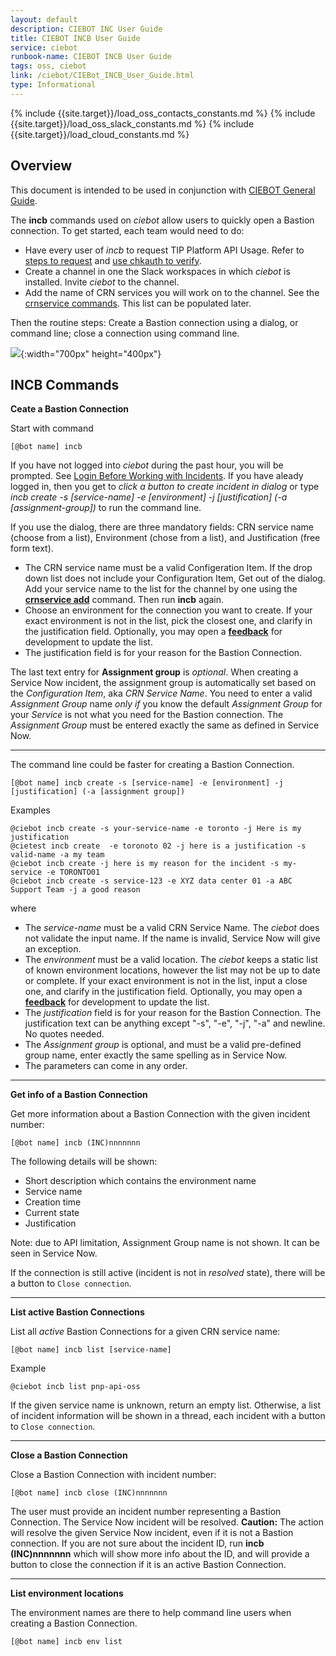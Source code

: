 ```yaml
---
layout: default
description: CIEBOT INC User Guide
title: CIEBOT INCB User Guide
service: ciebot
runbook-name: CIEBOT INCB User Guide
tags: oss, ciebot
link: /ciebot/CIEBot_INCB_User_Guide.html
type: Informational
---
```


{% include {{site.target}}/load_oss_contacts_constants.md %}
{% include {{site.target}}/load_oss_slack_constants.md %}
{% include {{site.target}}/load_cloud_constants.md %}

## Overview

This document is intended to be used in conjunction with [CIEBOT General Guide](https://pages.github.ibm.com/cloud-sre/runbooks/docs/runbooks/ciebot/CIEBot_General_User_Guide.html).

The **incb** commands used on *ciebot* allow users to quickly open a Bastion connection.
To get started, each team would need to do:

- Have every user of *incb* to request TIP Platform API Usage. Refer to [steps to request](https://pages.github.ibm.com/cloud-sre/runbooks/docs/runbooks/ciebot/Runbook_CIEBot_User_Authentication.html) and [use chkauth to verify](https://pages.github.ibm.com/cloud-sre/runbooks/docs/runbooks/ciebot/CIEBot_General_User_Guide.html#check-authorization).
- Create a channel in one the Slack workspaces in which *ciebot* is installed. Invite *ciebot* to the channel.
- Add the name of CRN services you will work on to the channel. See the [crnservice commands](https://pages.github.ibm.com/cloud-sre/runbooks/docs/runbooks/ciebot/CIEBot_General_User_Guide.html#list-crn-service-name). This list can be populated later.

Then the routine steps: Create a Bastion connection using a dialog, or command line; close a connection using command line.


![]({{site.baseurl}}/docs/runbooks/ciebot/images/incb.png){:width="700px" height="400px"}


## INCB Commands

**Ceate a Bastion Connection**

Start with command

```
[@bot name] incb
```

If you have not logged into *ciebot* during the past hour, you will be prompted. See [Login Before Working with Incidents](https://pages.github.ibm.com/cloud-sre/runbooks/docs/runbooks/ciebot/Runbook_CIEBot_User_Authentication.html). If you have aleady logged in, then you get to *click a button to create incident in dialog* or type *incb create -s [service-name] -e [environment] -j [justification] (-a [assignment-group])* to run the command line.

If you use the dialog, there are three mandatory fields: CRN service name (choose from a list), Environment (chose from a list), and Justification (free form text).

- The CRN service name must be a valid Configeration Item. If the drop down list does not include your Configuration Item, Get out of the dialog. Add your service name to the list for the channel by one using the [**crnservice add**](https://pages.github.ibm.com/cloud-sre/runbooks/docs/runbooks/ciebot/CIEBot_General_User_Guide.html#add-a-crn-service-name) command. Then run **incb** again.
- Choose an environment for the connection you want to create. If your exact environment is not in the list, pick the closest one, and clarify in the justification field. Optionally, you may open a [**feedback**](https://pages.github.ibm.com/cloud-sre/runbooks/docs/runbooks/ciebot/CIEBot_General_User_Guide.html#feedback) for development to update the list.
- The justification field is for your reason for the Bastion Connection.

The last text entry for **Assignment group** is *optional*. When creating a Service Now incident, the assignment group is automatically set based on the *Configuration Item*, aka *CRN Service Name*. You need to enter a valid *Assignment Group* name *only if* you know the default *Assignment Group* for your *Service* is not what you need for the Bastion connection.
The *Assignment Group* must be entered exactly the same as defined in Service Now.

----------------------

The command line could be faster for creating a Bastion Connection.

```
[@bot name] incb create -s [service-name] -e [environment] -j [justification] (-a [assignment group])
```
Examples
```
@ciebot incb create -s your-service-name -e toronto -j Here is my justification
@cietest incb create  -e toronoto 02 -j here is a justification -s valid-name -a my team
@ciebot incb create -j here is my reason for the incident -s my-service -e TORONTO01 
@ciebot incb create -s service-123 -e XYZ data center 01 -a ABC Support Team -j a good reason
```

where
- The *service-name* must be a valid CRN Service Name. The *ciebot* does not validate the input name. If the name is invalid, Service Now will give an exception.
- The *environment* must be a valid location. The *ciebot* keeps a static list of known environment locations, however the list may not be up to date or complete. If your exact environment is not in the list, input a close one, and clarify in the justification field. Optionally, you may open a [**feedback**](https://pages.github.ibm.com/cloud-sre/runbooks/docs/runbooks/ciebot/CIEBot_General_User_Guide.html#feedback) for development to update the list.
- The *justification* field is for your reason for the Bastion Connection. The justification text can be anything except "-s", "-e", "-j", "-a" and newline. No quotes needed.
- The *Assignment group* is optional, and must be a valid pre-defined group name, enter exactly the same spelling as in Service Now.
- The parameters can come in any order.

----------------------

**Get info of a Bastion Connection**

Get more information about a Bastion Connection with the given incident number:

```
[@bot name] incb (INC)nnnnnnn
```

The following details will be shown: 
- Short description which contains the environment name
- Service name
- Creation time
- Current state
- Justification

Note: due to API limitation, Assignment Group name is not shown. It can be seen in Service Now.

If the connection is still active (incident is not in _resolved_ state), there will be a button to `Close connection`.

----------------------

**List active Bastion Connections**

List all _active_ Bastion Connections for a given CRN service name:

```
[@bot name] incb list [service-name]
```
Example
```
@ciebot incb list pnp-api-oss
```

If the given service name is unknown, return an empty list.
Otherwise, a list of incident information will be shown in a thread, each incident with a button to `Close connection`.

----------------------

**Close a Bastion Connection**

Close a Bastion Connection with incident number:

```
[@bot name] incb close (INC)nnnnnnn
```

The user must provide an incident number representing a Bastion Connection. 
The Service Now incident will be resolved.
**Caution:** The action will resolve the given Service Now incident, even if it is not a Bastion connection. If you are not sure about the incident ID, run **incb (INC)nnnnnnn** which will show more info about the ID, and will provide a button to close the connection if it is an active Bastion Connection.

----------------------

**List environment locations**

The environment names are there to help command line users when creating a Bastion Connection.

```
[@bot name] incb env list
```
